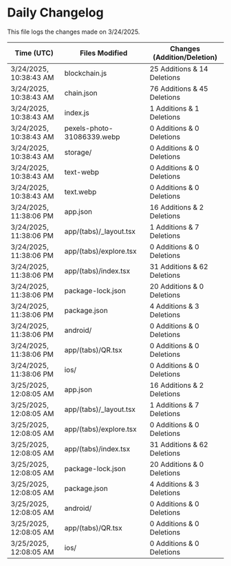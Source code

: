# Daily Changelog

This file logs the changes made on 3/24/2025.

| Time (UTC)             | Files Modified                    | Changes (Addition/Deletion) |
|------------------------|-----------------------------------|-----------------------------|
| 3/24/2025, 10:38:43 AM | blockchain.js | 25 Additions & 14 Deletions |
| 3/24/2025, 10:38:43 AM | chain.json | 76 Additions & 45 Deletions |
| 3/24/2025, 10:38:43 AM | index.js | 1 Additions & 1 Deletions |
| 3/24/2025, 10:38:43 AM | pexels-photo-31086339.webp | 0 Additions & 0 Deletions |
| 3/24/2025, 10:38:43 AM | storage/ | 0 Additions & 0 Deletions |
| 3/24/2025, 10:38:43 AM | text-webp | 0 Additions & 0 Deletions |
| 3/24/2025, 10:38:43 AM | text.webp | 0 Additions & 0 Deletions |
| 3/24/2025, 11:38:06 PM | app.json | 16 Additions & 2 Deletions|
| 3/24/2025, 11:38:06 PM | app/(tabs)/_layout.tsx | 1 Additions & 7 Deletions|
| 3/24/2025, 11:38:06 PM | app/(tabs)/explore.tsx | 0 Additions & 0 Deletions|
| 3/24/2025, 11:38:06 PM | app/(tabs)/index.tsx | 31 Additions & 62 Deletions|
| 3/24/2025, 11:38:06 PM | package-lock.json | 20 Additions & 0 Deletions|
| 3/24/2025, 11:38:06 PM | package.json | 4 Additions & 3 Deletions|
| 3/24/2025, 11:38:06 PM | android/ | 0 Additions & 0 Deletions|
| 3/24/2025, 11:38:06 PM | app/(tabs)/QR.tsx | 0 Additions & 0 Deletions|
| 3/24/2025, 11:38:06 PM | ios/ | 0 Additions & 0 Deletions|
| 3/25/2025, 12:08:05 AM | app.json | 16 Additions & 2 Deletions|
| 3/25/2025, 12:08:05 AM | app/(tabs)/_layout.tsx | 1 Additions & 7 Deletions|
| 3/25/2025, 12:08:05 AM | app/(tabs)/explore.tsx | 0 Additions & 0 Deletions|
| 3/25/2025, 12:08:05 AM | app/(tabs)/index.tsx | 31 Additions & 62 Deletions|
| 3/25/2025, 12:08:05 AM | package-lock.json | 20 Additions & 0 Deletions|
| 3/25/2025, 12:08:05 AM | package.json | 4 Additions & 3 Deletions|
| 3/25/2025, 12:08:05 AM | android/ | 0 Additions & 0 Deletions|
| 3/25/2025, 12:08:05 AM | app/(tabs)/QR.tsx | 0 Additions & 0 Deletions|
| 3/25/2025, 12:08:05 AM | ios/ | 0 Additions & 0 Deletions|
